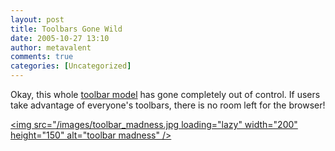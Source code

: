 ```yaml
---
layout: post
title: Toolbars Gone Wild
date: 2005-10-27 13:10
author: metavalent
comments: true
categories: [Uncategorized]
---
```

Okay, this whole <a href="/images/toolbar_madness.jpg">toolbar model</a> has gone completely out of control.  If users take advantage of everyone's toolbars, there is no room left for the browser!

<a href="/images/toolbar_madness.jpg"><img src="/images/toolbar_madness.jpg loading="lazy" width="200" height="150" alt="toolbar madness" /></a>
